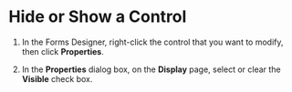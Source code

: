 
# Hide or Show a Control

1. In the Forms Designer, right-click the control that you want to modify, then click  **Properties**. 
    
2. In the  **Properties** dialog box, on the **Display** page, select or clear the **Visible** check box.
    
